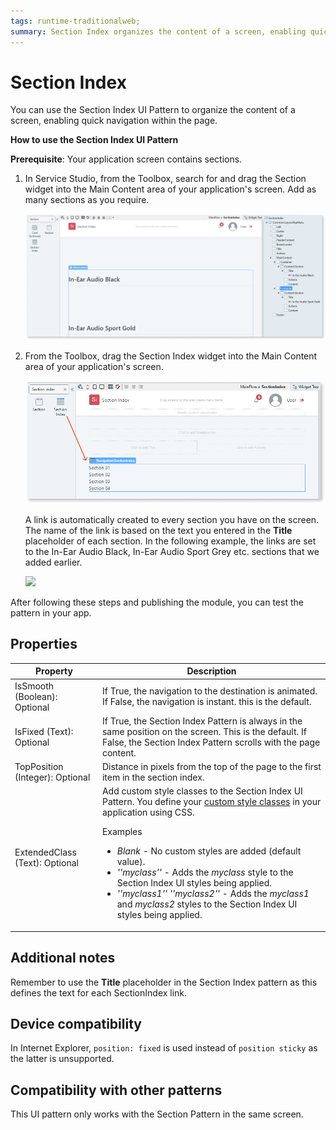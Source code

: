 ```yaml
---
tags: runtime-traditionalweb; 
summary: Section Index organizes the content of a screen, enabling quick navigation within the page.
---
```


# Section Index

You can use the Section Index UI Pattern to organize the content of a screen, enabling quick navigation within the page.

**How to use the Section Index UI Pattern**

**Prerequisite**: Your application screen contains sections. 

1. In Service Studio, from the Toolbox, search for and drag the Section widget into the Main Content area of your application's screen. Add as many sections as you require.
        
    ![](<images/sectionindex-image-8.png>)
   
1. From the Toolbox, drag the Section Index widget into the Main Content area of your application's screen.

    ![](<images/sectionindex-image-7.png>)

    A link is automatically created to every section you have on the screen. The name of the link is based on the text you entered in the **Title** placeholder of each section. In the following example, the links are set to the In-Ear Audio Black, In-Ear Audio Sport Grey etc. sections that we added earlier.

    ![](<images/sectionindex-image-2.png>)
   
After following these steps and publishing the module, you can test the pattern in your app.

## Properties

| **Property** |  **Description** | 
|---|---|
| IsSmooth (Boolean): Optional  |  If True, the navigation to the destination is animated. If False, the navigation is instant. this is the default. |
| IsFixed (Text): Optional  |  If True, the Section Index Pattern is always in the same position on the screen. This is the default. If False, the Section Index Pattern scrolls with the page content. |
| TopPosition (Integer): Optional  |  Distance in pixels from the top of the page to the first item in the section index.  |
| ExtendedClass (Text): Optional | Add custom style classes to the Section Index UI Pattern. You define your [custom style classes](../../../../../develop/ui/look-feel/css.md) in your application using CSS. <p>Examples <ul><li>_Blank_ - No custom styles are added (default value).</li><li>_''myclass''_ - Adds the _myclass_ style to the Section Index UI styles being applied.</li><li>_''myclass1'' ''myclass2''_ - Adds the _myclass1_ and _myclass2_ styles to the Section Index UI styles being applied.</li></ul></p> |
  


## Additional notes

Remember to use the **Title** placeholder in the Section Index pattern as this defines the text for each SectionIndex link. 

## Device compatibility

In Internet Explorer, `position: fixed` is used instead of `position sticky` as the latter is unsupported.

## Compatibility with other patterns

This UI pattern only works with the Section Pattern in the same screen.